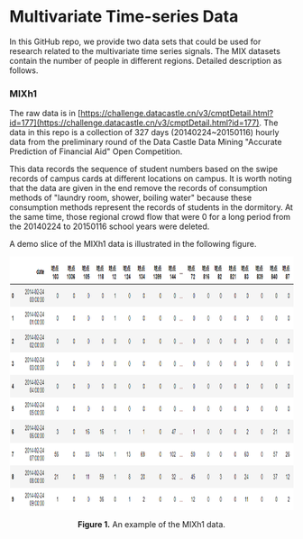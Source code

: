 # Multivariate Time-series Data
In this GitHub repo, we provide two data sets that could be used for research related to the multivariate time series signals. The MIX datasets contain the number of people in different regions. Detailed description as follows.

### MIXh1
The raw data is in [https://challenge.datacastle.cn/v3/cmptDetail.html?id=177](https://challenge.datacastle.cn/v3/cmptDetail.html?id=177). The data in this repo is a collection of  327 days (20140224~20150116) hourly data from the preliminary round of the Data Castle Data Mining "Accurate Prediction of Financial Aid" Open Competition. 

This data records the sequence of student numbers based on the swipe records of campus cards at different locations on campus. It is worth noting that the data are given in the end remove the records of consumption methods of "laundry room, shower, boiling water" because these consumption methods represent the records of students in the dormitory. At the same time, those regional crowd flow that were 0 for a long period from the 20140224 to 20150116 school years were deleted.

 A demo slice of the MIXh1 data is illustrated in the following figure.
<p align="center">
<img src="./img/example_data.png" height = "450" alt="" align=center />
<br><br>
<b>Figure 1.</b> An example of the MIXh1 data.
</p>
